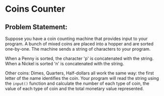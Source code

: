 # Coins Counter

## Problem Statement:

Suppose you have a coin counting machine that provides input to your program.
A bunch of mixed coins are placed into a hopper and are sorted one-by-one.
The machine sends a string of characters to your program.

When a Penny is sorted, the character 'p' is concatenated with the string.
When a Nickel is sorted 'n' is concatenated with the string.

Other coins: Dimes, Quarters, Half-dollars all work the same way: the first letter of the name identifies the coin.
Your program will read the string using the `input()` function and calculate the number of each type of coin, the value of each type of coin and the total monetary value represented.
